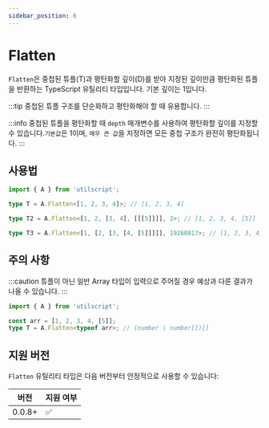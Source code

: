 ```yaml
---
sidebar_position: 6
---
```


# Flatten

`Flatten`은 중첩된 튜플(T)과 평탄화할 깊이(D)를 받아 지정된 깊이만큼 평탄화된 튜플을 반환하는 TypeScript 유틸리티 타입입니다. 기본 깊이는 1입니다.

:::tip
중첩된 튜플 구조를 단순화하고 평탄화해야 할 때 유용합니다.
:::

:::info
중첩된 튜플을 평탄화할 때 `depth` 매개변수를 사용하여 평탄화할 깊이를 지정할 수 있습니다.`기본값`은 1이며, `매우 큰 값`을 지정하면 모든 중첩 구조가 완전히 평탄화됩니다.
:::

## 사용법

```ts
import { A } from 'utilscript';

type T = A.Flatten<[1, 2, 3, 4]>; // [1, 2, 3, 4]

type T2 = A.Flatten<[1, 2, [3, 4], [[[5]]]], 2>; // [1, 2, 3, 4, [5]]

type T3 = A.Flatten<[1, [2, [3, [4, [5]]]]], 19260817>; // [1, 2, 3, 4, 5]
```

## 주의 사항

:::caution
튜플이 아닌 일반 Array 타입이 입력으로 주어질 경우 예상과 다른 결과가 나올 수 있습니다.
:::

```ts
import { A } from 'utilscript';

const arr = [1, 2, 3, 4, [5]];
type T = A.Flatten<typeof arr>; // (number | number[])[]
```

## 지원 버전

`Flatten` 유틸리티 타입은 다음 버전부터 안정적으로 사용할 수 있습니다:

| 버전   | 지원 여부 |
| ------ | --------- |
| 0.0.8+ | ✅        |
